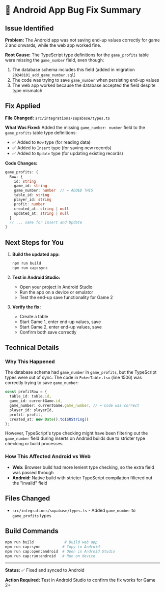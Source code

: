 # 🐛 Android App Bug Fix Summary

## Issue Identified

**Problem:** The Android app was not saving end-up values correctly for game 2 and onwards, while the web app worked fine.

**Root Cause:** The TypeScript type definitions for the `game_profits` table were missing the `game_number` field, even though:
1. The database schema includes this field (added in migration `20240101_add_game_number.sql`)
2. The code was trying to save `game_number` when persisting end-up values
3. The web app worked because the database accepted the field despite type mismatch

## Fix Applied

**File Changed:** `src/integrations/supabase/types.ts`

**What Was Fixed:**
Added the missing `game_number: number` field to the `game_profits` table type definitions:

- ✅ Added to `Row` type (for reading data)
- ✅ Added to `Insert` type (for saving new records)  
- ✅ Added to `Update` type (for updating existing records)

**Code Changes:**
```typescript
game_profits: {
  Row: {
    id: string
    game_id: string
    game_number: number  // ← ADDED THIS
    table_id: string
    player_id: string
    profit: number
    created_at: string | null
    updated_at: string | null
  }
  // ... same for Insert and Update
}
```

## Next Steps for You

1. **Build the updated app:**
   ```bash
   npm run build
   npm run cap:sync
   ```

2. **Test in Android Studio:**
   - Open your project in Android Studio
   - Run the app on a device or emulator
   - Test the end-up save functionality for Game 2

3. **Verify the fix:**
   - Create a table
   - Start Game 1, enter end-up values, save
   - Start Game 2, enter end-up values, save
   - Confirm both save correctly

## Technical Details

### Why This Happened

The database schema had `game_number` in `game_profits`, but the TypeScript types were out of sync. The code in `PokerTable.tsx` (line 1506) was correctly trying to save `game_number`:

```typescript
const profitRow = {
  table_id: table.id,
  game_id: currentGame.id,
  game_number: currentGame.game_number, // ← Code was correct
  player_id: playerId,
  profit: profit,
  created_at: new Date().toISOString()
};
```

However, TypeScript's type checking might have been filtering out the `game_number` field during inserts on Android builds due to stricter type checking or build processes.

### How This Affected Android vs Web

- **Web:** Browser build had more lenient type checking, so the extra field was passed through
- **Android:** Native build with stricter TypeScript compilation filtered out the "invalid" field

## Files Changed

- `src/integrations/supabase/types.ts` - Added `game_number` to `game_profits` types

## Build Commands

```bash
npm run build              # Build web app
npm run cap:sync          # Copy to Android
npm run cap:open:android  # Open in Android Studio
npm run cap:run:android   # Run on device
```

---

**Status:** ✅ Fixed and synced to Android

**Action Required:** Test in Android Studio to confirm the fix works for Game 2+

